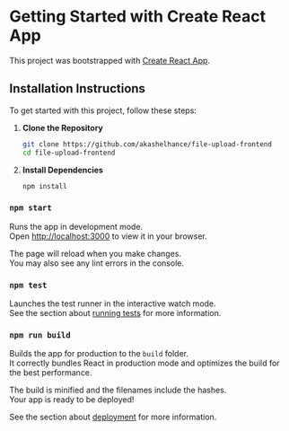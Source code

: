# Getting Started with Create React App

This project was bootstrapped with [Create React App](https://github.com/facebook/create-react-app).

## Installation Instructions

To get started with this project, follow these steps:

1. **Clone the Repository**

   ```sh
   git clone https://github.com/akashelhance/file-upload-frontend
   cd file-upload-frontend
   ```

2. **Install Dependencies**

   ```sh
   npm install
   ```

### `npm start`

Runs the app in development mode.  
Open [http://localhost:3000](http://localhost:3000) to view it in your browser.

The page will reload when you make changes.  
You may also see any lint errors in the console.

### `npm test`

Launches the test runner in the interactive watch mode.  
See the section about [running tests](https://facebook.github.io/create-react-app/docs/running-tests) for more information.

### `npm run build`

Builds the app for production to the `build` folder.  
It correctly bundles React in production mode and optimizes the build for the best performance.

The build is minified and the filenames include the hashes.  
Your app is ready to be deployed!

See the section about [deployment](https://facebook.github.io/create-react-app/docs/deployment) for more information.
